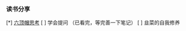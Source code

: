 ### 读书分享

[*] [六顶帽思考](https://github.com/yuji8023/book/issues/1#issue-626493443)
[ ] 学会提问 （已看完，等完善一下笔记）
[ ] 韭菜的自我修养